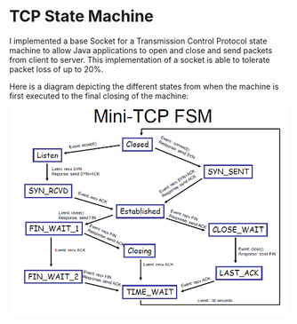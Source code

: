 # TCP State Machine
I implemented a base Socket for a Transmission Control Protocol state machine to allow Java applications to open and close and send packets from client to server.
This implementation of a socket is able to tolerate packet loss of up to 20%.

Here is a diagram depicting the different states from when the machine is first executed to the final closing of the machine:
![alt text](https://github.com/msdege/networksystemsp2/blob/main/StateMachine.png?raw=true)
